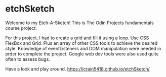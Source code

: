 # etchSketch
Welcome to my Etch-A-Sketch!
This is 
The Odin Projects fundamentals course project.

For this project, I had to create a grid and fill it using a loop.
Use CSS FlexBox and Grid. Plus an array of other CSS tools to achieve the desired style.
Knowledge of eventListeners and DOM manipulation were needed in prder to complete the project.
Google web dev tools were also used quite often to assess bugs.

Have a look and play around. https://jcrain5418.github.io/etchSketch/
